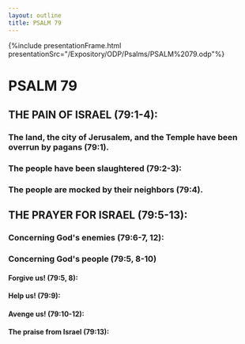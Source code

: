 ```yaml
---
layout: outline
title: PSALM 79
---
```

{%include presentationFrame.html presentationSrc="/Expository/ODP/Psalms/PSALM%2079.odp"%}

# PSALM 79 
## THE PAIN OF ISRAEL (79:1-4): 
###  The land, the city of Jerusalem, and the Temple have been overrun by pagans (79:1). 
###  The people have been slaughtered (79:2-3): 
###  The people are mocked by their neighbors (79:4). 
## THE PRAYER FOR ISRAEL (79:5-13): 
###  Concerning God\'s enemies (79:6-7, 12): 
###  Concerning God\'s people (79:5, 8-10) 
####  Forgive us! (79:5, 8): 
####  Help us! (79:9): 
####  Avenge us! (79:10-12): 
####  The praise from Israel (79:13): 
